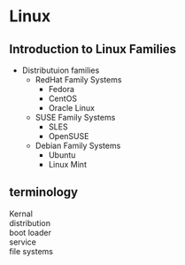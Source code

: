 # Linux
## Introduction to Linux Families
- Distributuion families
    - RedHat Family Systems
        - Fedora
        - CentOS
        - Oracle Linux
    - SUSE Family Systems
        - SLES
        - OpenSUSE
    - Debian Family Systems
        - Ubuntu
        - Linux Mint



## terminology
Kernal  
distribution   
boot loader   
service   
file systems

